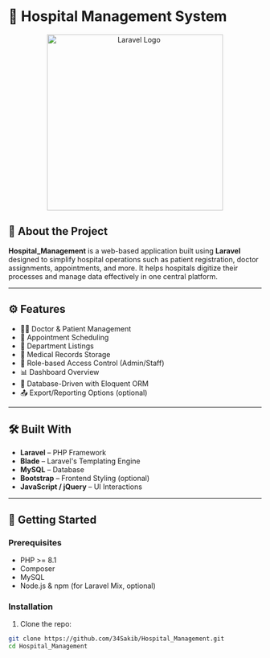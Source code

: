 # 🏥 Hospital Management System

<p align="center">
  <a href="https://laravel.com" target="_blank">
    <img src="https://raw.githubusercontent.com/laravel/art/master/logo-lockup/5%20SVG/2%20CMYK/1%20Full%20Color/laravel-logolockup-cmyk-red.svg" width="350" alt="Laravel Logo">
  </a>
</p>

## 📘 About the Project

**Hospital_Management** is a web-based application built using **Laravel** designed to simplify hospital operations such as patient registration, doctor assignments, appointments, and more. It helps hospitals digitize their processes and manage data effectively in one central platform.

---

## ⚙️ Features

- 🧑‍⚕️ Doctor & Patient Management
- 📅 Appointment Scheduling
- 🏥 Department Listings
- 📝 Medical Records Storage
- 🔐 Role-based Access Control (Admin/Staff)
- 📊 Dashboard Overview
- 📂 Database-Driven with Eloquent ORM
- 📤 Export/Reporting Options (optional)

---

## 🛠️ Built With

- **Laravel** – PHP Framework
- **Blade** – Laravel's Templating Engine
- **MySQL** – Database
- **Bootstrap** – Frontend Styling (optional)
- **JavaScript / jQuery** – UI Interactions

---

## 🚀 Getting Started

### Prerequisites

- PHP >= 8.1
- Composer
- MySQL
- Node.js & npm (for Laravel Mix, optional)

### Installation

1. Clone the repo:

```bash
git clone https://github.com/34Sakib/Hospital_Management.git
cd Hospital_Management
